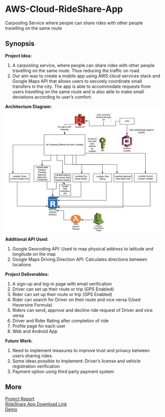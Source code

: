 # AWS-Cloud-RideShare-App
Carpooling Service where people can share rides with other people travelling on the same route
## Synopsis
**Project Idea:**<br>
1. A carpooling service, where people can share rides with other people travelling on the same route. Thus reducing the traffic on road.<br>
2. Our aim was to create a mobile app using AWS cloud services stack and Google Maps API that allows users to securely coordinate small transfers in the city. The app is able to accommodate requests from users travelling on the same route and is also able to make small deviations according to user’s comfort.

**Architecture Diagram:**<br>
![Architecture Diagram](RideShare_Architecture_Diagram.png)

**Additional API Used:**<br>
1. Google Geocoding API: Used to map physical address to latitude and longitude on the map
2. Google Maps Driving Direction API: Calculates directions between locations

**Project Deliverables:**<br>
1. A sign-up and log-in page  with email verification
2. Driver can set up their route or trip  (GPS Enabled)
3. Rider can set up their route or trip  (GPS Enabled)
4. Rider can search for Driver on their route and vice versa (Used Haversine Formula)
5. Riders can send, approve and decline ride request of Driver and vice versa
6. Driver and Rider Rating after completion of ride
7. Profile page for each user
8. Web and Android App

**Future Work:**<br>
1. Need to implement measures to improve trust and privacy between users sharing rides. 
2. Some ideas possible to implement: Driver’s license  and vehicle registration verification
3. Payment option using third party payment system

## More
[Project Report](RideShare_App_Report.pdf)<br>
[RideShare App Download Link](https://s3.amazonaws.com/gonativeio/static/5c1a2c266825df7936220f1f/app-release.apk)<br>
[Demo](https://youtu.be/NN6HuxzuozU)<br>
